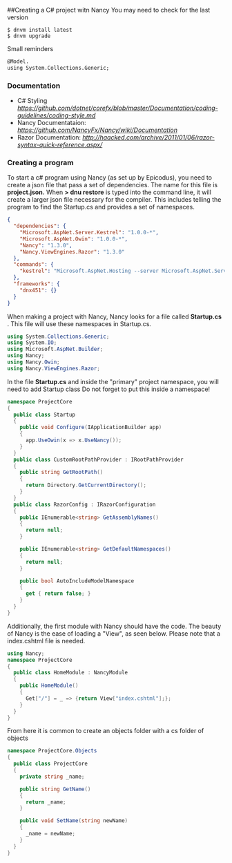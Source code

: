 ##Creating a C# project witn Nancy
You may need to check for the last version 
```console
$ dnvm install latest
$ dnvm upgrade
```
Small reminders
```html
@Model.
using System.Collections.Generic;
```
### Documentation
- C# Styling *https://github.com/dotnet/corefx/blob/master/Documentation/coding-guidelines/coding-style.md*
- Nancy Documentataion: *https://github.com/NancyFx/Nancy/wiki/Documentation*
- Razor Documentation: *http://haacked.com/archive/2011/01/06/razor-syntax-quick-reference.aspx/*

### Creating a program
To start a c# program using Nancy (as set up by Epicodus), you need to create a json file that pass a set of dependencies.  The name for this file is **project.json.**  When **> dnu restore** is typed into the command line, it will create a larger json file necessary for the compiler.  This includes telling the program to find the Startup.cs and provides a set of namespaces.   
```json
{
  "dependencies": {
    "Microsoft.AspNet.Server.Kestrel": "1.0.0-*",
    "Microsoft.AspNet.Owin": "1.0.0-*",
    "Nancy": "1.3.0",
    "Nancy.ViewEngines.Razor": "1.3.0"
  },
  "commands": {
    "kestrel": "Microsoft.AspNet.Hosting --server Microsoft.AspNet.Server.Kestrel --server.urls http://localhost:5004"
  },
  "frameworks": {
    "dnx451": {}
  }
}
```

When making a project with Nancy, Nancy looks for a file called **Startup.cs** .  This file will use these namespaces in Startup.cs.  
```cs
using System.Collections.Generic;
using System.IO;
using Microsoft.AspNet.Builder;
using Nancy;
using Nancy.Owin;
using Nancy.ViewEngines.Razor;
```

In the file **Startup.cs** and inside the "primary" project namespace, you will need to add Startup class  Do not forget to put this inside a namespace!

```cs
namespace ProjectCore
{
  public class Startup
  {
    public void Configure(IApplicationBuilder app)
    {
      app.UseOwin(x => x.UseNancy());
    }
  }
  public class CustomRootPathProvider : IRootPathProvider
  {
    public string GetRootPath()
    {
      return Directory.GetCurrentDirectory();
    }
  }
  public class RazorConfig : IRazorConfiguration
  {
    public IEnumerable<string> GetAssemblyNames()
    {
      return null;
    }

    public IEnumerable<string> GetDefaultNamespaces()
    {
      return null;
    }

    public bool AutoIncludeModelNamespace
    {
      get { return false; }
    }
  }
}
```

Additionally, the first module with Nancy should have the code.  The beauty of Nancy is the ease of loading a "View", as seen below. Please note that a index.cshtml file is needed.  
```csharp
using Nancy;
namespace ProjectCore
{
  public class HomeModule : NancyModule
  {
    public HomeModule()
    {
      Get["/"] = _ => {return View["index.cshtml"];};
    }
  }
}

```
From here it is common to create an objects folder with a cs folder of objects
```csharp
namespace ProjectCore.Objects
{
  public class ProjectCore
  {
    private string _name;

    public string GetName()
    {
      return _name;
    }

    public void SetName(string newName)
    {
      _name = newName;
    }
  }
}
```
